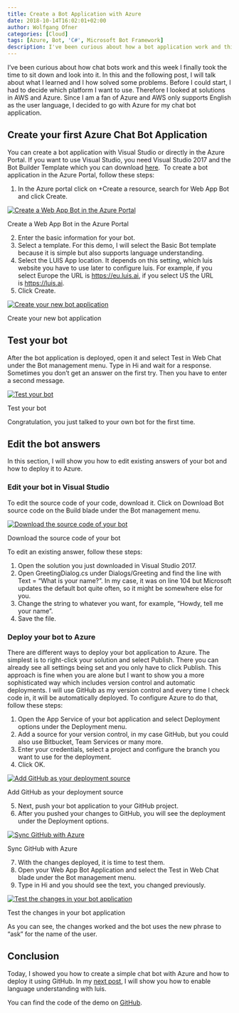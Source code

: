 ```yaml
---
title: Create a Bot Application with Azure
date: 2018-10-14T16:02:01+02:00
author: Wolfgang Ofner
categories: [Cloud]
tags: [Azure, Bot, 'C#', Microsoft Bot Framework]
description: I've been curious about how a bot application work and this week I finally took the time to sit down and look into it. Here is what I have learned.
---
```

I&#8217;ve been curious about how chat bots work and this week I finally took the time to sit down and look into it. In this and the following post, I will talk about what I learned and I how solved some problems. Before I could start, I had to decide which platform I want to use. Therefore I looked at solutions in AWS and Azure. Since I am a fan of Azure and AWS only supports English as the user language, I decided to go with Azure for my chat bot application.

## Create your first Azure Chat Bot Application

You can create a bot application with Visual Studio or directly in the Azure Portal. If you want to use Visual Studio, you need Visual Studio 2017 and the Bot Builder Template which you can download <a href="https://botbuilder.myget.org/feed/aitemplates/package/vsix/BotBuilderV4.fbe0fc50-a6f1-4500-82a2-189314b7bea2" target="_blank" rel="noopener">here</a>.  To create a bot application in the Azure Portal, follow these steps:

  1. In the Azure portal click on +Create a resource, search for Web App Bot and click Create.

<div class="col-12 col-sm-10 aligncenter">
  <a href="/assets/img/posts/2018/10/Create-a-Web-App-Bot-in-the-Azure-Portal.jpg"><img loading="lazy" src="/assets/img/posts/2018/10/Create-a-Web-App-Bot-in-the-Azure-Portal.jpg" alt="Create a Web App Bot in the Azure Portal" /></a>
  
  <p>
    Create a Web App Bot in the Azure Portal
  </p>
</div>

<ol start="2">
  <li>
    Enter the basic information for your bot.
  </li>
  <li>
    Select a template. For this demo, I will select the Basic Bot template because it is simple but also supports language understanding.
  </li>
  <li>
    Select the LUIS App location. It depends on this setting, which luis website you have to use later to configure luis. For example, if you select Europe the URL is <a href="https://eu.luis.ai" target="_blank" rel="noopener">https://eu.luis.ai</a>, if you select US the URL is <a href="https://luis.ai" target="_blank" rel="noopener">https://luis.ai</a>.
  </li>
  <li>
    Click Create.
  </li>
</ol>

<div class="col-12 col-sm-10 aligncenter">
  <a href="/assets/img/posts/2018/10/Create-your-new-bot-application.jpg"><img loading="lazy" src="/assets/img/posts/2018/10/Create-your-new-bot-application.jpg" alt="Create your new bot application" /></a>
  
  <p>
    Create your new bot application
  </p>
</div>

## Test your bot

After the bot application is deployed, open it and select Test in Web Chat under the Bot management menu. Type in Hi and wait for a response. Sometimes you don&#8217;t get an answer on the first try. Then you have to enter a second message.

<div class="col-12 col-sm-10 aligncenter">
  <a href="/assets/img/posts/2018/10/Test-your-bot.jpg"><img loading="lazy" src="/assets/img/posts/2018/10/Test-your-bot.jpg" alt="Test your bot" /></a>
  
  <p>
    Test your bot
  </p>
</div>

Congratulation, you just talked to your own bot for the first time.

## Edit the bot answers

In this section, I will show you how to edit existing answers of your bot and how to deploy it to Azure.

### Edit your bot in Visual Studio

To edit the source code of your code, download it. Click on Download Bot source code on the Build blade under the Bot management menu.

<div class="col-12 col-sm-10 aligncenter">
  <a href="/assets/img/posts/2018/10/Download-the-source-code-of-your-bot.jpg"><img loading="lazy" src="/assets/img/posts/2018/10/Download-the-source-code-of-your-bot.jpg" alt="Download the source code of your bot" /></a>
  
  <p>
    Download the source code of your bot
  </p>
</div>

To edit an existing answer, follow these steps:

  1. Open the solution you just downloaded in Visual Studio 2017.
  2. Open GreetingDialog.cs under Dialogs/Greeting and find the line with Text = &#8220;What is your name?&#8221;. In my case, it was on line 104 but Microsoft updates the default bot quite often, so it might be somewhere else for you.
  3. Change the string to whatever you want, for example, &#8220;Howdy, tell me your name&#8221;.
  4. Save the file.

### Deploy your bot to Azure

There are different ways to deploy your bot application to Azure. The simplest is to right-click your solution and select Publish. There you can already see all settings being set and you only have to click Publish. This approach is fine when you are alone but I want to show you a more sophisticated way which includes version control and automatic deployments. I will use GitHub as my version control and every time I check code in, it will be automatically deployed. To configure Azure to do that, follow these steps:

  1. Open the App Service of your bot application and select Deployment options under the Deployment menu.
  2. Add a source for your version control, in my case GitHub, but you could also use Bitbucket, Team Services or many more.
  3. Enter your credentials, select a project and configure the branch you want to use for the deployment.
  4. Click OK.

<div class="col-12 col-sm-10 aligncenter">
  <a href="/assets/img/posts/2018/10/Add-GitHub-as-your-deployment-source.jpg"><img loading="lazy" src="/assets/img/posts/2018/10/Add-GitHub-as-your-deployment-source.jpg" alt="Add GitHub as your deployment source" /></a>
  
  <p>
    Add GitHub as your deployment source
  </p>
</div>

<ol start="5">
  <li>
    Next, push your bot application to your GitHub project.
  </li>
  <li>
    After you pushed your changes to GitHub, you will see the deployment under the Deployment options.
  </li>
</ol>

<div class="col-12 col-sm-10 aligncenter">
  <a href="/assets/img/posts/2018/10/Sync-GitHub-with-Azure.jpg"><img loading="lazy" src="/assets/img/posts/2018/10/Sync-GitHub-with-Azure.jpg" alt="Sync GitHub with Azure" /></a>
  
  <p>
    Sync GitHub with Azure
  </p>
</div>

<ol start="7">
  <li>
    With the changes deployed, it is time to test them.
  </li>
  <li>
    Open your Web App Bot Application and select the Test in Web Chat blade under the Bot management menu.
  </li>
  <li>
    Type in Hi and you should see the text, you changed previously.
  </li>
</ol>

<div class="col-12 col-sm-10 aligncenter">
  <a href="/assets/img/posts/2018/10/Test-the-changes-in-your-bot-application.jpg"><img loading="lazy" src="/assets/img/posts/2018/10/Test-the-changes-in-your-bot-application.jpg" alt="Test the changes in your bot application" /></a>
  
  <p>
    Test the changes in your bot application
  </p>
</div>

As you can see, the changes worked and the bot uses the new phrase to &#8220;ask&#8221; for the name of the user.

## Conclusion

Today, I showed you how to create a simple chat bot with Azure and how to deploy it using GitHub. In my <a href="/azure-bot-language-understanding/" target="_blank" rel="noopener">next post</a>, I will show you how to enable language understanding with luis.

You can find the code of the demo on <a href="https://github.com/WolfgangOfner/Azure-ChatBot" target="_blank" rel="noopener">GitHub</a>.

&nbsp;